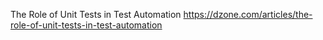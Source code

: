 
The Role of Unit Tests in Test Automation
https://dzone.com/articles/the-role-of-unit-tests-in-test-automation

